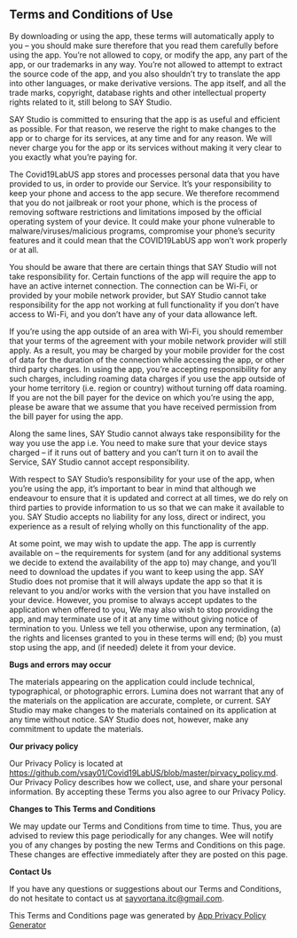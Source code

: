 ## Terms and Conditions of Use

By downloading or using the app, these terms will automatically apply to you – you should make sure therefore that you read them carefully before using the app. You’re not allowed to copy, or modify the app, any part of the app, or our trademarks in any way. You’re not allowed to attempt to extract the source code of the app, and you also shouldn’t try to translate the app into other languages, or make derivative versions. The app itself, and all the trade marks, copyright, database rights and other intellectual property rights related to it, still belong to SAY Studio.

SAY Studio is committed to ensuring that the app is as useful and efficient as possible. For that reason, we reserve the right to make changes to the app or to charge for its services, at any time and for any reason. We will never charge you for the app or its services without making it very clear to you exactly what you’re paying for.

The Covid19LabUS app stores and processes personal data that you have provided to us, in order to provide our Service. It’s your responsibility to keep your phone and access to the app secure. We therefore recommend that you do not jailbreak or root your phone, which is the process of removing software restrictions and limitations imposed by the official operating system of your device. It could make your phone vulnerable to malware/viruses/malicious programs, compromise your phone’s security features and it could mean that the COVID19LabUS app won’t work properly or at all.

You should be aware that there are certain things that SAY Studio will not take responsibility for. Certain functions of the app will require the app to have an active internet connection. The connection can be Wi-Fi, or provided by your mobile network provider, but SAY Studio cannot take responsibility for the app not working at full functionality if you don’t have access to Wi-Fi, and you don’t have any of your data allowance left.

If you’re using the app outside of an area with Wi-Fi, you should remember that your terms of the agreement with your mobile network provider will still apply. As a result, you may be charged by your mobile provider for the cost of data for the duration of the connection while accessing the app, or other third party charges. In using the app, you’re accepting responsibility for any such charges, including roaming data charges if you use the app outside of your home territory (i.e. region or country) without turning off data roaming. If you are not the bill payer for the device on which you’re using the app, please be aware that we assume that you have received permission from the bill payer for using the app.

Along the same lines, SAY Studio cannot always take responsibility for the way you use the app i.e. You need to make sure that your device stays charged – if it runs out of battery and you can’t turn it on to avail the Service, SAY Studio cannot accept responsibility.

With respect to SAY Studio’s responsibility for your use of the app, when you’re using the app, it’s important to bear in mind that although we endeavour to ensure that it is updated and correct at all times, we do rely on third parties to provide information to us so that we can make it available to you. SAY Studio accepts no liability for any loss, direct or indirect, you experience as a result of relying wholly on this functionality of the app.

At some point, we may wish to update the app. The app is currently available on – the requirements for system (and for any additional systems we decide to extend the availability of the app to) may change, and you’ll need to download the updates if you want to keep using the app. SAY Studio does not promise that it will always update the app so that it is relevant to you and/or works with the version that you have installed on your device. However, you promise to always accept updates to the application when offered to you, We may also wish to stop providing the app, and may terminate use of it at any time without giving notice of termination to you. Unless we tell you otherwise, upon any termination, (a) the rights and licenses granted to you in these terms will end; (b) you must stop using the app, and (if needed) delete it from your device.

**Bugs and errors may occur**

The materials appearing on the application could include technical, typographical, or photographic errors. Lumina does not warrant that any of the materials on the application are accurate, complete, or current. SAY Studio may make changes to the materials contained on its application at any time without notice. SAY Studio does not, however, make any commitment to update the materials.

**Our privacy policy**

Our Privacy Policy is located at https://github.com/vsay01/Covid19LabUS/blob/master/pirvacy_policy.md. Our Privacy Policy describes how we collect, use, and share your personal information. By accepting these Terms you also agree to our Privacy Policy.

**Changes to This Terms and Conditions**

We may update our Terms and Conditions from time to time. Thus, you are advised to review this page periodically for any changes. Wee will notify you of any changes by posting the new Terms and Conditions on this page. These changes are effective immediately after they are posted on this page.

**Contact Us**

If you have any questions or suggestions about our Terms and Conditions, do not hesitate to contact us at sayvortana.itc@gmail.com.

This Terms and Conditions page was generated by [App Privacy Policy Generator](https://app-privacy-policy-generator.firebaseapp.com/)
